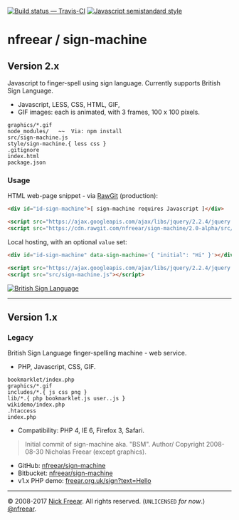 
[![Build status — Travis-CI][travis-icon]][travis]
[![Javascript semistandard style][semi-icon]][semi]

# nfreear / sign-machine

## Version 2.x

Javascript to finger-spell using sign language. Currently supports British Sign Language.

* Javascript, LESS, CSS, HTML, GIF,
* GIF images: each is animated, with 3 frames, 100 x 100 pixels.

```
graphics/*.gif
node_modules/   ~~  Via: npm install
src/sign-machine.js
style/sign-machine.{ less css }
.gitignore
index.html
package.json
```

### Usage

HTML web-page snippet - via [RawGit][] (production):

```html
<div id="id-sign-machine">[ sign-machine requires Javascript ]</div>

<script src="https://ajax.googleapis.com/ajax/libs/jquery/2.2.4/jquery.min.js"></script>
<script src="https://cdn.rawgit.com/nfreear/sign-machine/2.0-alpha/src/sign-machine.js"></script>
```

Local hosting, with an optional `value` set:

```html
<div id="id-sign-machine" data-sign-machine='{ "initial": "Hi" }'></div>

<script src="https://ajax.googleapis.com/ajax/libs/jquery/2.2.4/jquery.min.js"></script>
<script src="src/sign-machine.js"></script>
```


[![British Sign Language][bsl-img]][bsl]

---

## Version 1.x

### Legacy

British Sign Language finger-spelling machine - web service.

* PHP, Javascript, CSS, GIF.

```
bookmarklet/index.php
graphics/*.gif
includes/*.{ js css png }
lib/*.{ php bookmarklet.js user..js }
wikidemo/index.php
.htaccess
index.php
```

* Compatibility: PHP 4, IE 6, Firefox 3, Safari.

> Initial commit of sign-machine aka. "BSM". Author/ Copyright 2008-08-30 Nicholas Freear (except graphics).


* GitHub: [nfreear/sign-machine][gh]
* Bitbucket: [nfreear/sign-machine][bit]
* v1.x PHP demo: [freear.org.uk/sign?text=Hello][php]

---
© 2008-2017 [Nick Freear][blog]. All rights reserved. (`UNLICENSED` _for now_.) [@nfreear][].


[gh]: https://github.com/nfreear/sign-machine
[bit]: https://bitbucket.org/nfreear/sign-machine
[php]: http://freear.org.uk/sign/?text=Hello%21
[@nfreear]: https://twitter.com/nfreear "Twitter: @nfreear"
[blog]: http://nick.freear.org.uk "Nick Freear's blog"

[RawGit]: https://rawgit.com/
    "Serves Git files with the correct mime-type; content delivery network (CDN)"
[travis]: https://travis-ci.org/nfreear/sign-machine "Build status – Travis-CI (NPM/eslint)"
[travis-icon]: https://api.travis-ci.org/nfreear/sign-machine.svg
[semi]: https://github.com/Flet/semistandard "Javascript coding style — 'semistandard'"
[semi-icon]: https://img.shields.io/badge/code%20style-semistandard-brightgreen.svg?style=flat-square

[bsl]: https://en.wikipedia.org/wiki/British_Sign_Language "British Sign Language"
[bsl-img-0]: https://commons.wikimedia.org/wiki/File:BSL_Name.png
[bsl-img]: https://upload.wikimedia.org/wikipedia/commons/d/d8/BSL_Name.png
[sl-inter]: https://commons.wikimedia.org/wiki/File:Pictograms-nps-accessibility-sign_language_interpretation-2.svg
[asl-img]: https://commons.wikimedia.org/wiki/File:Sign_language_A.svg
[asl-2]: https://wpclipart.com/sign_language/American_ABCs/
[signing]: https://pixabay.com/en/sign-language-deaf-gesture-signing-28716/
[gov]: https://github.com/UKHomeOffice/posters/blob/master/accessibility/posters_en-UK/deaf.pdf

[End]: //
